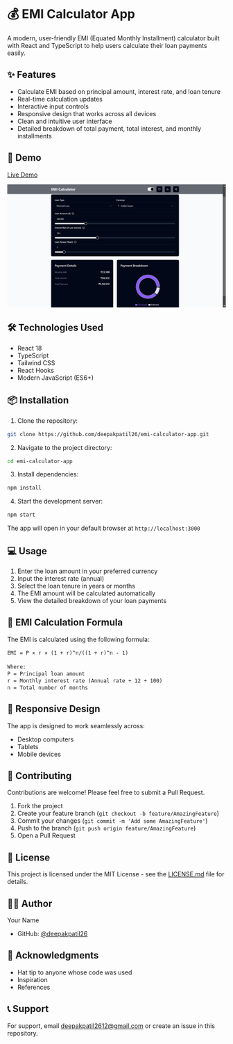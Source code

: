 # 💰 EMI Calculator App

A modern, user-friendly EMI (Equated Monthly Installment) calculator built with React and TypeScript to help users calculate their loan payments easily.

## ✨ Features

- Calculate EMI based on principal amount, interest rate, and loan tenure
- Real-time calculation updates
- Interactive input controls
- Responsive design that works across all devices
- Clean and intuitive user interface
- Detailed breakdown of total payment, total interest, and monthly installments

## 🚀 Demo

[Live Demo](https://emi-calculator-app-fawn.vercel.app/) <!-- Add your deployed app link here -->

![EMI Calculator](public/emi-calculator-app.png) <!-- Add your app screenshot here -->

## 🛠️ Technologies Used

- React 18
- TypeScript
- Tailwind CSS <!-- Update based on your styling solution -->
- React Hooks
- Modern JavaScript (ES6+)

## 📦 Installation

1. Clone the repository:
```bash
git clone https://github.com/deepakpatil26/emi-calculator-app.git
```

2. Navigate to the project directory:
```bash
cd emi-calculator-app
```

3. Install dependencies:
```bash
npm install
```

4. Start the development server:
```bash
npm start
```

The app will open in your default browser at `http://localhost:3000`

## 💻 Usage

1. Enter the loan amount in your preferred currency
2. Input the interest rate (annual)
3. Select the loan tenure in years or months
4. The EMI amount will be calculated automatically
5. View the detailed breakdown of your loan payments

## 🧮 EMI Calculation Formula

The EMI is calculated using the following formula:

```
EMI = P × r × (1 + r)^n/((1 + r)^n - 1)

Where:
P = Principal loan amount
r = Monthly interest rate (Annual rate ÷ 12 ÷ 100)
n = Total number of months
```

## 📱 Responsive Design

The app is designed to work seamlessly across:
- Desktop computers
- Tablets
- Mobile devices

## 🤝 Contributing

Contributions are welcome! Please feel free to submit a Pull Request.

1. Fork the project
2. Create your feature branch (`git checkout -b feature/AmazingFeature`)
3. Commit your changes (`git commit -m 'Add some AmazingFeature'`)
4. Push to the branch (`git push origin feature/AmazingFeature`)
5. Open a Pull Request

## 📝 License

This project is licensed under the MIT License - see the [LICENSE.md](LICENSE.md) file for details.

## 👨‍💻 Author

Your Name
- GitHub: [@deepakpatil26](#)

## 🙏 Acknowledgments

- Hat tip to anyone whose code was used
- Inspiration
- References

## 📞 Support

For support, email deepakpatil2612@gmail.com or create an issue in this repository.